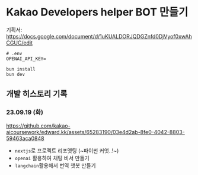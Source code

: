 # Kakao Developers helper BOT 만들기

기획서: https://docs.google.com/document/d/1uKUALDORJQDGZnfd0DjVyof0xwAhCGUC/edit

```env
# .env
OPENAI_API_KEY=
```

```shell
bun install
bun dev
```

## 개발 히스토리 기록

### 23.09.19 (화)

https://github.com/kakao-aicoursework/edward.kk/assets/65283190/03e4d2ab-8fe0-4042-8803-59463aca0848
- `nextjs`로 프로젝트 리포멧팅 (~파이썬 커엇..!~)
- `openai` 활용하여 채팅 비서 만들기
- `langchain`활용해서 번역 챗봇 만들기
